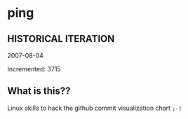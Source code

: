 # ping

## HISTORICAL ITERATION
2007-08-04

Incremented: 3715

## What is this?? 
Linux skills to hack the github commit visualization chart `;-)`
